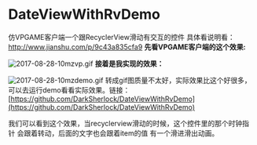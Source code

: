 # DateViewWithRvDemo
仿VPGAME客户端一个跟RecyclerView滑动有交互的控件
具体看说明看：http://www.jianshu.com/p/9c43a835cfa9
**先看VPGAME客户端的这个效果:**

![2017-08-28-10mzvp.gif](http://upload-images.jianshu.io/upload_images/5391751-ca46ae84b6186f0e.gif?imageMogr2/auto-orient/strip)
 **接着是我实现的效果：**

![2017-08-28-10mzdemo.gif](http://upload-images.jianshu.io/upload_images/5391751-da91ee13a079e163.gif?imageMogr2/auto-orient/strip)
转成gif图质量不太好，实际效果比这个好很多，可以去运行demo看看实际效果。链接：[https://github.com/DarkSherlock/DateViewWithRvDemo](https://github.com/DarkSherlock/DateViewWithRvDemo)

我们可以看到这个效果，当recyclerview滑动的时候，这个控件里的那个时钟指针 
会跟着转动，后面的文字也会跟着item的值 有一个滑进滑出动画。
